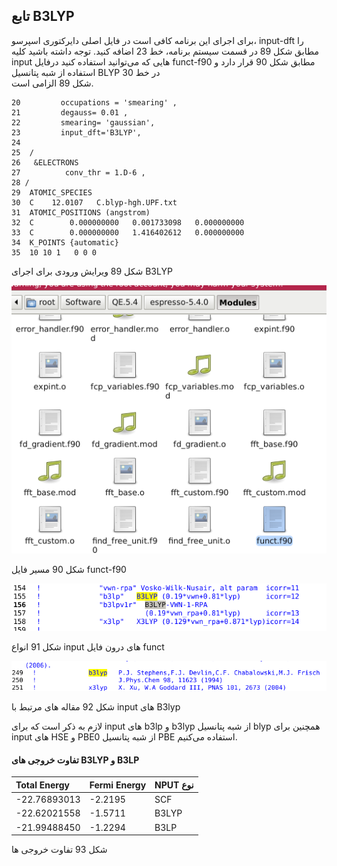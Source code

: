 ## تابع B3LYP

برای اجرای این برنامه کافی است در  فایل اصلی دایرکتوری اسپرسو، input-dft  را  مطابق 
شکل 89 در قسمت سیستم  برنامه، خط 23 اضافه کنید. توجه داشته باشید کلیه input  هایی که می‌توانید استفاده کنید درفایل  funct-f90 مطابق 
شکل 90 قرار دارد و استفاده از شبه پتانسیل BLYP در خط 30  
شکل 89  الزامی است.

```
20         occupations = 'smearing' ,
21         degauss= 0.01 ,
22         smearing= 'gaussian',
23         input_dft='B3LYP',
24
25  /
26   &ELECTRONS
27          conv_thr = 1.D-6 , 
28 /
29  ATOMIC_SPECIES
30  C    12.0107   C.blyp-hgh.UPF.txt
31  ATOMIC_POSITIONS (angstrom)
32  C        0.000000000   0.001733098   0.000000000
33  C        0.000000000   1.416402612   0.000000000
34  K_POINTS {automatic}
35  10 10 1   0 0 0    

```

شکل 89 ویرایش ورودی برای اجرای B3LYP

![](/assets/90.png)

شکل 90 مسیر فایل funct-f90

![](/assets/91.png)

شکل 91 انواع input  های درون فایل funct

![](/assets/92.png)

شکل 92 مقاله های مرتبط با input  های B3lyp

لازم به ذکر است که برای input  های b3lp  و b3lyp  از شبه پتانسیل  blyp همچنین برای input های HSE  و  PBE0 از شبه پتانسیل  PBE استفاده می‌کنیم.





#### تفاوت خروجی های  B3LYP و B3LP



|         Total Energy                |        Fermi Energy                        |             NPUT نوع  |
| :--- | :--- | :--- |
|        -22.76893013               |               -2.2195                           |                SCF |
|        -22.62021558               |               -1.5711                           |              B3LYP |
|        -21.99488450               |               -1.2294                           |               B3LP |

شکل 93 تفاوت خروجی ها





